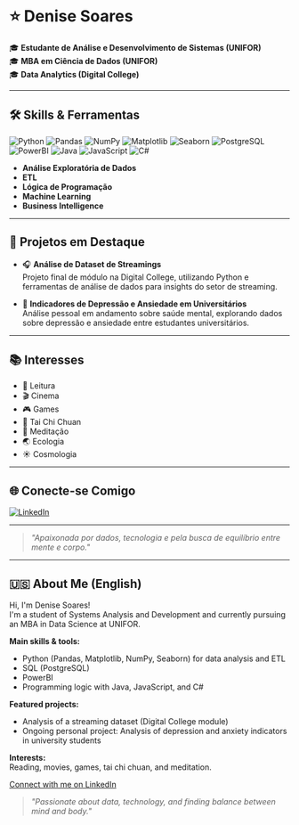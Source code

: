 # ⭐ Denise Soares

🎓 **Estudante de Análise e Desenvolvimento de Sistemas (UNIFOR)**  
🎓 **MBA em Ciência de Dados (UNIFOR)**  
🎓 **Data Analytics (Digital College)**  

---

## 🛠️ **Skills & Ferramentas**
![Python](https://img.shields.io/badge/Python-3776AB?style=for-the-badge&logo=python&logoColor=white)
![Pandas](https://img.shields.io/badge/Pandas-150458?style=for-the-badge&logo=pandas&logoColor=white)
![NumPy](https://img.shields.io/badge/Numpy-013243?style=for-the-badge&logo=numpy&logoColor=white)
![Matplotlib](https://img.shields.io/badge/Matplotlib-11557C?style=for-the-badge&logo=matplotlib&logoColor=white)
![Seaborn](https://img.shields.io/badge/Seaborn-16A085?style=for-the-badge&logo=python&logoColor=white)
![PostgreSQL](https://img.shields.io/badge/PostgreSQL-316192?style=for-the-badge&logo=postgresql&logoColor=white)
![PowerBI](https://img.shields.io/badge/PowerBI-F2C811?style=for-the-badge&logo=powerbi&logoColor=black)
![Java](https://img.shields.io/badge/Java-ED8B00?style=for-the-badge&logo=java&logoColor=white)
![JavaScript](https://img.shields.io/badge/JavaScript-F7DF1E?style=for-the-badge&logo=javascript&logoColor=black)
![C#](https://img.shields.io/badge/C%23-239120?style=for-the-badge&logo=csharp&logoColor=white)
  
- **Análise Exploratória de Dados**
- **ETL**
- **Lógica de Programação**
- **Machine Learning**
- **Business Intelligence**

---

## 🚀 **Projetos em Destaque**

- 🎧 **Análise de Dataset de Streamings**  
  Projeto final de módulo na Digital College, utilizando Python e ferramentas de análise de dados para insights do setor de streaming.

- 🧠 **Indicadores de Depressão e Ansiedade em Universitários**  
  Análise pessoal em andamento sobre saúde mental, explorando dados sobre depressão e ansiedade entre estudantes universitários.

---

## 📚 **Interesses**

- 📖 Leitura
- 🎬 Cinema
- 🎮 Games
- 🥋 Tai Chi Chuan
- 🧘 Meditação
- 🌏 Ecologia
- ☀️ Cosmologia

---

## 🌐 **Conecte-se Comigo**

[![LinkedIn](https://img.shields.io/badge/LinkedIn-0077B5?style=for-the-badge&logo=linkedin&logoColor=white)](https://www.linkedin.com/in/denise-soares-data)

---

> _"Apaixonada por dados, tecnologia e pela busca de equilíbrio entre mente e corpo."_

---

## 🇺🇸 About Me (English)

Hi, I'm Denise Soares!  
I'm a student of Systems Analysis and Development and currently pursuing an MBA in Data Science at UNIFOR.

**Main skills & tools:**  
- Python (Pandas, Matplotlib, NumPy, Seaborn) for data analysis and ETL  
- SQL (PostgreSQL)  
- PowerBI  
- Programming logic with Java, JavaScript, and C#  

**Featured projects:**  
- Analysis of a streaming dataset (Digital College module)  
- Ongoing personal project: Analysis of depression and anxiety indicators in university students  

**Interests:**  
Reading, movies, games, tai chi chuan, and meditation.  

[Connect with me on LinkedIn](https://www.linkedin.com/in/denise-soares-data)

> _"Passionate about data, technology, and finding balance between mind and body."_
